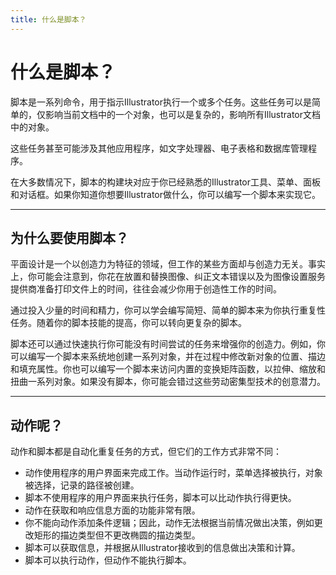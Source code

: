 ```yaml
---
title: 什么是脚本？
---
```

# 什么是脚本？

脚本是一系列命令，用于指示Illustrator执行一个或多个任务。这些任务可以是简单的，仅影响当前文档中的一个对象，也可以是复杂的，影响所有Illustrator文档中的对象。

这些任务甚至可能涉及其他应用程序，如文字处理器、电子表格和数据库管理程序。

在大多数情况下，脚本的构建块对应于你已经熟悉的Illustrator工具、菜单、面板和对话框。如果你知道你想要Illustrator做什么，你可以编写一个脚本来实现它。

---

## 为什么要使用脚本？

平面设计是一个以创造力为特征的领域，但工作的某些方面却与创造力无关。事实上，你可能会注意到，你花在放置和替换图像、纠正文本错误以及为图像设置服务提供商准备打印文件上的时间，往往会减少你用于创造性工作的时间。

通过投入少量的时间和精力，你可以学会编写简短、简单的脚本来为你执行重复性任务。随着你的脚本技能的提高，你可以转向更复杂的脚本。

脚本还可以通过快速执行你可能没有时间尝试的任务来增强你的创造力。例如，你可以编写一个脚本来系统地创建一系列对象，并在过程中修改新对象的位置、描边和填充属性。你也可以编写一个脚本来访问内置的变换矩阵函数，以拉伸、缩放和扭曲一系列对象。如果没有脚本，你可能会错过这些劳动密集型技术的创意潜力。

---

## 动作呢？

动作和脚本都是自动化重复任务的方式，但它们的工作方式非常不同：

- 动作使用程序的用户界面来完成工作。当动作运行时，菜单选择被执行，对象被选择，记录的路径被创建。
 - 脚本不使用程序的用户界面来执行任务，脚本可以比动作执行得更快。
- 动作在获取和响应信息方面的功能非常有限。
 - 你不能向动作添加条件逻辑；因此，动作无法根据当前情况做出决策，例如更改矩形的描边类型但不更改椭圆的描边类型。
 - 脚本可以获取信息，并根据从Illustrator接收到的信息做出决策和计算。
- 脚本可以执行动作，但动作不能执行脚本。
